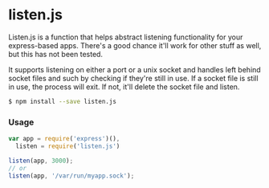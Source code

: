 # listen.js

Listen.js is a function that helps abstract listening functionality for your
express-based apps. There's a good chance it'll work for other stuff as well,
but this has not been tested.

It supports listening on either a port or a unix socket and handles left behind
socket files and such by checking if they're still in use. If a socket file is
still in use, the process will exit. If not, it'll delete the socket file and
listen.

```bash
$ npm install --save listen.js
```

### Usage

```js
var app = require('express')(),
  listen = require('listen.js')

listen(app, 3000);
// or
listen(app, '/var/run/myapp.sock');
```
